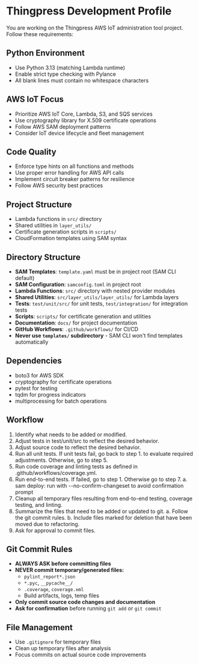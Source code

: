# Thingpress Development Profile

You are working on the Thingpress AWS IoT administration tool project. Follow these requirements:

## Python Environment
- Use Python 3.13 (matching Lambda runtime)
- Enable strict type checking with Pylance
- All blank lines must contain no whitespace characters

## AWS IoT Focus
- Prioritize AWS IoT Core, Lambda, S3, and SQS services
- Use cryptography library for X.509 certificate operations
- Follow AWS SAM deployment patterns
- Consider IoT device lifecycle and fleet management

## Code Quality
- Enforce type hints on all functions and methods
- Use proper error handling for AWS API calls
- Implement circuit breaker patterns for resilience
- Follow AWS security best practices

## Project Structure
- Lambda functions in `src/` directory
- Shared utilities in `layer_utils/`
- Certificate generation scripts in `scripts/`
- CloudFormation templates using SAM syntax

## Directory Structure
- **SAM Templates**: `template.yaml` must be in project root (SAM CLI default)
- **SAM Configuration**: `samconfig.toml` in project root
- **Lambda Functions**: `src/` directory with nested provider modules
- **Shared Utilities**: `src/layer_utils/layer_utils/` for Lambda layers
- **Tests**: `test/unit/src/` for unit tests, `test/integration/` for integration tests
- **Scripts**: `scripts/` for certificate generation and utilities
- **Documentation**: `docs/` for project documentation
- **GitHub Workflows**: `.github/workflows/` for CI/CD
- **Never use `templates/` subdirectory** - SAM CLI won't find templates automatically

## Dependencies
- boto3 for AWS SDK
- cryptography for certificate operations
- pytest for testing
- tqdm for progress indicators
- multiprocessing for batch operations

## Workflow

1. Identify what needs to be added or modified.
2. Adjust tests in test/unit/src to reflect the desired behavior. 
3. Adjust source code to reflect the desired behavior.
4. Run all unit tests. If unit tests fail, go back to step 1.
   to evaluate required adjustments. Otherwise, go to step 5.
5. Run code coverage and linting tests as defined in
   .github/workflows/coverage.yml.
6. Run end-to-end tests. If failed, go to step 1. Otherwise go to step 7.
   a. sam deploy: run with --no-confirm-changeset to avoid confirmation prompt
7. Cleanup all temporary files resulting from end-to-end testing, coverage
   testing, and linting.
8. Summarize the files that need to be added or updated to git.
   a. Follow the git commit rules.
   b. Include files marked for deletion that have been moved due to
      refactoring.
9. Ask for approval to commit files.

## Git Commit Rules
- **ALWAYS ASK before committing files**
- **NEVER commit temporary/generated files:**
  - `pylint_report*.json`
  - `*.pyc`, `__pycache__/`
  - `.coverage`, `coverage.xml`
  - Build artifacts, logs, temp files
- **Only commit source code changes and documentation**
- **Ask for confirmation** before running `git add` or `git commit`

## File Management
- Use `.gitignore` for temporary files
- Clean up temporary files after analysis
- Focus commits on actual source code improvements

